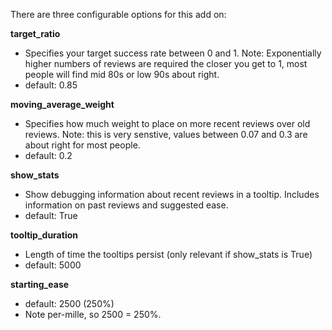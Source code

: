 There are three configurable options for this add on:

**target_ratio**

- Specifies your target success rate between 0 and 1. Note: Exponentially
higher numbers of reviews are required the closer you get to 1, most people
will find mid 80s or low 90s about right.
- default: 0.85

**moving_average_weight**

- Specifies how much weight to place on more recent reviews over old reviews.
Note: this is very senstive, values between 0.07 and 0.3 are about right for
most people.
- default: 0.2

**show_stats**

- Show debugging information about recent reviews in a tooltip. Includes
information on past reviews and suggested ease.
- default: True

**tooltip_duration**

- Length of time the tooltips persist (only relevant if show_stats is True)
- default: 5000

**starting_ease**

- default: 2500 (250%)
- Note per-mille, so 2500 = 250%.

